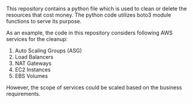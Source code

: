 This repository contains a python file which is used to clean or delete the resources that cost money.
The python code utilizes boto3 module functions to serve its purpose.

As an example, the code in this repository considers following AWS services for the cleanup:
1. Auto Scaling Groups (ASG)
2. Load Balancers
3. NAT Gateways
4. EC2 Instances
5. EBS Volumes

However, the scope of services could be scaled based on the business requirements.
